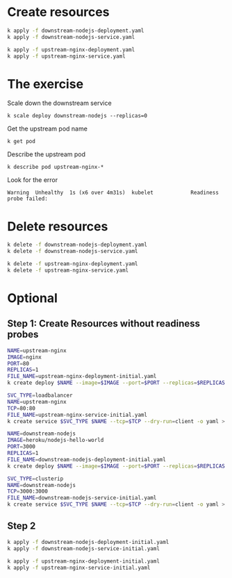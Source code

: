 
# Create resources

```bash
k apply -f downstream-nodejs-deployment.yaml
k apply -f downstream-nodejs-service.yaml

k apply -f upstream-nginx-deployment.yaml
k apply -f upstream-nginx-service.yaml
```

# The exercise

Scale down the downstream service
```
k scale deploy downstream-nodejs --replicas=0
```
Get the upstream pod name
```
k get pod
```
Describe the upstream pod
```
k describe pod upstream-nginx-*
```
Look for the error
```
Warning  Unhealthy  1s (x6 over 4m31s)  kubelet            Readiness probe failed:
```

# Delete resources

```bash
k delete -f downstream-nodejs-deployment.yaml
k delete -f downstream-nodejs-service.yaml

k delete -f upstream-nginx-deployment.yaml
k delete -f upstream-nginx-service.yaml
```

# Optional 

## Step 1: Create Resources without readiness probes

```bash
NAME=upstream-nginx
IMAGE=nginx
PORT=80
REPLICAS=1
FILE_NAME=upstream-nginx-deployment-initial.yaml
k create deploy $NAME --image=$IMAGE --port=$PORT --replicas=$REPLICAS --dry-run=client -o yaml > $FILE_NAME

SVC_TYPE=loadbalancer
NAME=upstream-nginx
TCP=80:80
FILE_NAME=upstream-nginx-service-initial.yaml
k create service $SVC_TYPE $NAME --tcp=$TCP --dry-run=client -o yaml > $FILE_NAME

NAME=downstream-nodejs
IMAGE=heroku/nodejs-hello-world
PORT=3000
REPLICAS=1
FILE_NAME=downstream-nodejs-deployment-initial.yaml
k create deploy $NAME --image=$IMAGE --port=$PORT --replicas=$REPLICAS --dry-run=client -o yaml > $FILE_NAME

SVC_TYPE=clusterip
NAME=downstream-nodejs
TCP=3000:3000
FILE_NAME=downstream-nodejs-service-initial.yaml
k create service $SVC_TYPE $NAME --tcp=$TCP --dry-run=client -o yaml > $FILE_NAME
```

## Step 2

```bash
k apply -f downstream-nodejs-deployment-initial.yaml
k apply -f downstream-nodejs-service-initial.yaml

k apply -f upstream-nginx-deployment-initial.yaml
k apply -f upstream-nginx-service-initial.yaml
```
